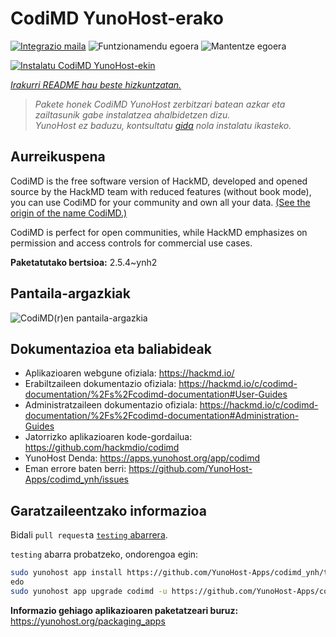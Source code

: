 <!--
Ohart ongi: README hau automatikoki sortu da <https://github.com/YunoHost/apps/tree/master/tools/readme_generator>ri esker
EZ editatu eskuz.
-->

# CodiMD YunoHost-erako

[![Integrazio maila](https://dash.yunohost.org/integration/codimd.svg)](https://ci-apps.yunohost.org/ci/apps/codimd/) ![Funtzionamendu egoera](https://ci-apps.yunohost.org/ci/badges/codimd.status.svg) ![Mantentze egoera](https://ci-apps.yunohost.org/ci/badges/codimd.maintain.svg)

[![Instalatu CodiMD YunoHost-ekin](https://install-app.yunohost.org/install-with-yunohost.svg)](https://install-app.yunohost.org/?app=codimd)

*[Irakurri README hau beste hizkuntzatan.](./ALL_README.md)*

> *Pakete honek CodiMD YunoHost zerbitzari batean azkar eta zailtasunik gabe instalatzea ahalbidetzen dizu.*  
> *YunoHost ez baduzu, kontsultatu [gida](https://yunohost.org/install) nola instalatu ikasteko.*

## Aurreikuspena

CodiMD is the free software version of HackMD, developed and opened source by the HackMD team with reduced features (without book mode), you can use CodiMD for your community and own all your data. [(See the origin of the name CodiMD.)](https://github.com/hackmdio/codimd/issues/720)

CodiMD is perfect for open communities, while HackMD emphasizes on permission and access controls for commercial use cases.

**Paketatutako bertsioa:** 2.5.4~ynh2

## Pantaila-argazkiak

![CodiMD(r)en pantaila-argazkia](./doc/screenshots/screenshot.png)

## Dokumentazioa eta baliabideak

- Aplikazioaren webgune ofiziala: <https://hackmd.io/>
- Erabiltzaileen dokumentazio ofiziala: <https://hackmd.io/c/codimd-documentation/%2Fs%2Fcodimd-documentation#User-Guides>
- Administratzaileen dokumentazio ofiziala: <https://hackmd.io/c/codimd-documentation/%2Fs%2Fcodimd-documentation#Administration-Guides>
- Jatorrizko aplikazioaren kode-gordailua: <https://github.com/hackmdio/codimd>
- YunoHost Denda: <https://apps.yunohost.org/app/codimd>
- Eman errore baten berri: <https://github.com/YunoHost-Apps/codimd_ynh/issues>

## Garatzaileentzako informazioa

Bidali `pull request`a [`testing` abarrera](https://github.com/YunoHost-Apps/codimd_ynh/tree/testing).

`testing` abarra probatzeko, ondorengoa egin:

```bash
sudo yunohost app install https://github.com/YunoHost-Apps/codimd_ynh/tree/testing --debug
edo
sudo yunohost app upgrade codimd -u https://github.com/YunoHost-Apps/codimd_ynh/tree/testing --debug
```

**Informazio gehiago aplikazioaren paketatzeari buruz:** <https://yunohost.org/packaging_apps>
